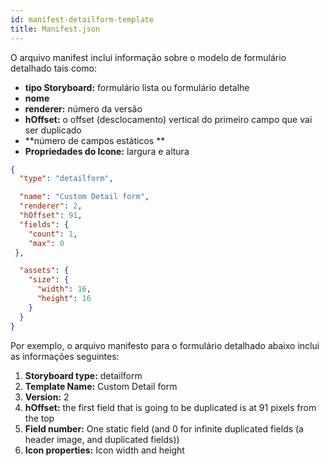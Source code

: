 ```yaml
---
id: manifest-detailform-template
title: Manifest.json
---
```


O arquivo manifest inclui informação sobre o modelo de formulário detalhado tais como:

* **tipo Storyboard:** formulário lista ou formulário detalhe
* **nome**
* **renderer:** número da versão
* **hOffset:** o offset (desclocamento) vertical do primeiro campo que vai ser duplicado
* **número de campos estáticos **
* **Propriedades do Icone:** largura e altura


```json
{
  "type": "detailform",

  "name": "Custom Detail form",
  "renderer": 2,  
  "hOffset": 91, 
  "fields": {
    "count": 1, 
    "max": 0
 },

  "assets": {
    "size": {
      "width": 16,
      "height": 16
    }
  }
}

```

Por exemplo, o arquivo manifesto para o formulário detalhado abaixo inclui as informações seguintes:

1. **Storyboard type:** detailform
2. **Template Name:** Custom Detail form
3. **Version:** 2
4. **hOffset:** the first field that is going to be duplicated is at 91 pixels from the top
5. **Field number:** One static field (and 0 for infinite duplicated fields (a header image, and duplicated fields))
6. **Icon properties:** Icon width and height
